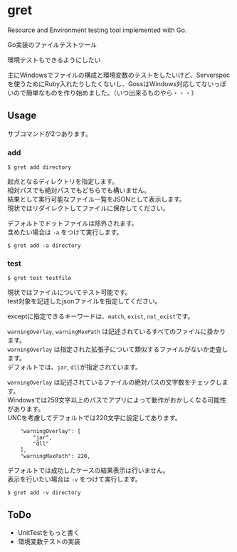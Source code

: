 # gret
Resource and Environment testing tool implemented with Go.

Go実装のファイルテストツール

環境テストもできるようにしたい

主にWindowsでファイルの構成と環境変数のテストをしたいけど、Serverspecを使うためにRuby入れたりしたくないし、GossはWindows対応してないっぽいので簡単なものを作り始めました。（いつ出来るものやら・・・）

## Usage
サブコマンドが2つあります。

### add
```
$ gret add directory
```

起点となるディレクトリを指定します。  
相対パスでも絶対パスでもどちらでも構いません。  
結果として実行可能なファイル一覧をJSONとして表示します。  
現状ではリダイレクトしてファイルに保存してください。

デフォルトでドットファイルは除外されます。  
含めたい場合は `-a` をつけて実行します。

```
$ gret add -a directory
```
 
### test
```
$ gret test testfile
```

現状ではファイルについてテスト可能です。  
test対象を記述したjsonファイルを指定してください。

exceptに指定できるキーワードは、`match`, `exist`, `not_exist`です。  

`warningOverlay`, `warningMaxPath` は記述されているすべてのファイルに掛かります。  
`warningOverlay` は指定された拡張子について類似するファイルがないか走査します。  
デフォルトでは、`jar`, `dll`が指定されています。

`warningOverlay` は記述されているファイルの絶対パスの文字数をチェックします。  
Windowsでは259文字以上のパスでアプリによって動作がおかしくなる可能性があります。  
UNCを考慮してデフォルトでは220文字に設定してあります。

```
    "warningOverlay": [
        "jar",
        "dll"
    ],
    "warningMaxPath": 220,
```

デフォルトでは成功したケースの結果表示は行いません。  
表示を行いたい場合は `-v` をつけて実行します。
```
$ gret add -v directory
```

## ToDo
- UnitTestをもっと書く
- 環境変数テストの実装
